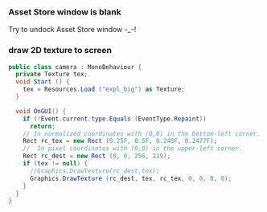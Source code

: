 ### Asset Store window is blank
Try to undock Asset Store window -_-!  

### draw 2D texture to screen

  ```csharp
  public class camera : MonoBehaviour {
    private Texture tex;
    void Start () {
      tex = Resources.Load ("expl_big") as Texture;
    }

    void OnGUI() {
      if (!Event.current.type.Equals (EventType.Repaint))
        return;
      // In normalized coordinates with (0,0) in the bottom-left corner.
      Rect rc_tex = new Rect (0.25F, 0.5F, 0.248F, 0.2477F);
      //  In pixel coordinates with (0,0) in the upper-left corner.
      Rect rc_dest = new Rect (0, 0, 256, 219);
      if (tex != null) {
        //Graphics.DrawTexture(rc_dest,tex);
        Graphics.DrawTexture (rc_dest, tex, rc_tex, 0, 0, 0, 0); 
      }
    }
  }
  ```
